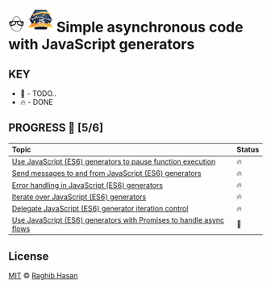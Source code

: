 # ![🥚 EH](./eH-logo.png) ![Generators](./generator-logo.png) Simple asynchronous code with JavaScript generators

## KEY
* 🚧 - TODO..
* 🔥 - DONE

## PROGRESS 🚀 [5/6]

|  Topic       |        Status     |
| :-------------  | :------------- |
| [Use JavaScript (ES6) generators to pause function execution](./practices/pause.js) |  🔥 | 
| [Send messages to and from JavaScript (ES6) generators](./practices/message.js) |  🔥 | 
| [Error handling in JavaScript (ES6) generators](./practices/error-handling.js) |  🔥 | 
| [Iterate over JavaScript (ES6) generators](./practices/iterate.js) |  🔥 | 
| [Delegate JavaScript (ES6) generator iteration control](./practices/delegate.js) |  🔥 | 
| [Use JavaScript (ES6) generators with Promises to handle async flows]() |  🚧 | 


## License
[MIT](./license) © [Raghib Hasan](http://raghibm.com/)